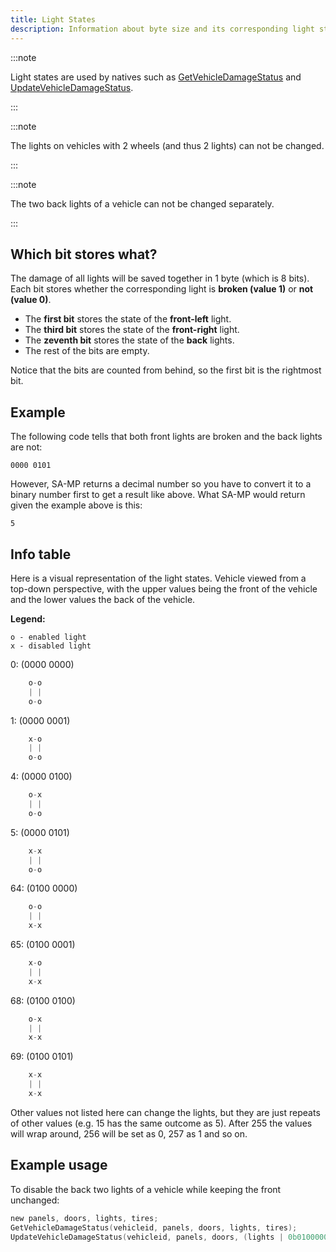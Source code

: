 ```yaml
---
title: Light States
description: Information about byte size and its corresponding light state bits.
---
```


:::note

Light states are used by natives such as [GetVehicleDamageStatus](../functions/GetVehicleDamageStatus) and [UpdateVehicleDamageStatus](../functions/UpdateVehicleDamageStatus).

:::

:::note

The lights on vehicles with 2 wheels (and thus 2 lights) can not be changed.

:::

:::note

The two back lights of a vehicle can not be changed separately.

:::

## Which bit stores what?

The damage of all lights will be saved together in 1 byte (which is 8 bits). Each bit stores whether the corresponding light is **broken (value 1)** or **not (value 0)**.

- The **first bit** stores the state of the **front-left** light.
- The **third bit** stores the state of the **front-right** light.
- The **zeventh bit** stores the state of the **back** lights.
- The rest of the bits are empty.

Notice that the bits are counted from behind, so the first bit is the rightmost bit.

## Example

The following code tells that both front lights are broken and the back lights are not:

`0000 0101`

However, SA-MP returns a decimal number so you have to convert it to a binary number first to get a result like above. What SA-MP would return given the example above is this:

`5`

## Info table

Here is a visual representation of the light states. Vehicle viewed from a top-down perspective, with the upper values being the front of the vehicle and the lower values the back of the vehicle.

**Legend:**

```
o - enabled light
x - disabled light
```

0: (0000 0000)

```c
    o-o
    | |
    o-o
```

1: (0000 0001)

```c
    x-o
    | |
    o-o
```

4: (0000 0100)

```c
    o-x
    | |
    o-o
```

5: (0000 0101)

```c
    x-x
    | |
    o-o
```

64: (0100 0000)

```c
    o-o
    | |
    x-x
```

65: (0100 0001)

```c
    x-o
    | |
    x-x
```

68: (0100 0100)

```c
    o-x
    | |
    x-x
```

69: (0100 0101)

```c
    x-x
    | |
    x-x
```

Other values not listed here can change the lights, but they are just repeats of other values (e.g. 15 has the same outcome as 5). After 255 the values will wrap around, 256 will be set as 0, 257 as 1 and so on.

## Example usage

To disable the back two lights of a vehicle while keeping the front unchanged:

```c
new panels, doors, lights, tires;
GetVehicleDamageStatus(vehicleid, panels, doors, lights, tires);
UpdateVehicleDamageStatus(vehicleid, panels, doors, (lights | 0b01000000), tires); // The '0b' part means that the following number is in binary. Just the same way that '0x' indicates a hexadecimal number.
```
